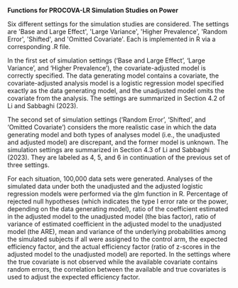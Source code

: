 **Functions for PROCOVA-LR Simulation Studies on Power**

Six different settings for the simulation studies are considered. The settings are 'Base and Large Effect', 'Large Variance', 'Higher Prevalence', 'Random Error', 'Shifted', and 'Omitted Covariate'. Each is implemented in R via a corresponding .R file.

In the first set of simulation settings (‘Base and Large Effect’, ‘Large Variance’, and ‘Higher Prevalence’), the covariate-adjusted model is correctly specified. The data generating model contains a covariate, the covariate-adjusted analysis model is a logistic regression model specified exactly as the data generating model, and the unadjusted model omits the covariate from the analysis. The settings are summarized in Section 4.2 of Li and Sabbaghi (2023).

The second set of simulation settings (‘Random Error’, ‘Shifted’, and ‘Omitted Covariate’) considers the more realistic case in which the data generating model and both types of analyses model (i.e., the unadjusted and adjusted model) are discrepant, and the former model is unknown. The simulation settings are summarized in Section 4.3 of Li and Sabbaghi (2023). They are labeled as 4, 5, and 6 in continuation of the previous set of three settings.

For each situation, 100,000 data sets were generated. Analyses of the simulated data under both the unadjusted and the adjusted logistic regression models were performed via the glm function in R. Percentage of rejected null hypotheses (which indicates the type I error rate or the power, depending on the data generating model), ratio of the coefficient estimated in the adjusted model to the unadjusted model (the bias factor), ratio of variance of estimated coefficient in the adjusted model to the unadjusted model (the ARE), mean and variance of the underlying probabilities among the simulated subjects if all were assigned to the control arm, the expected efficiency factor, and the actual efficiency factor (ratio of z-scores in the adjusted model to the unadjusted model) are reported. In the settings where the true covariate is not observed while the available covariate contains random errors, the correlation between the available and true covariates is used to adjust the expected efficiency factor.
